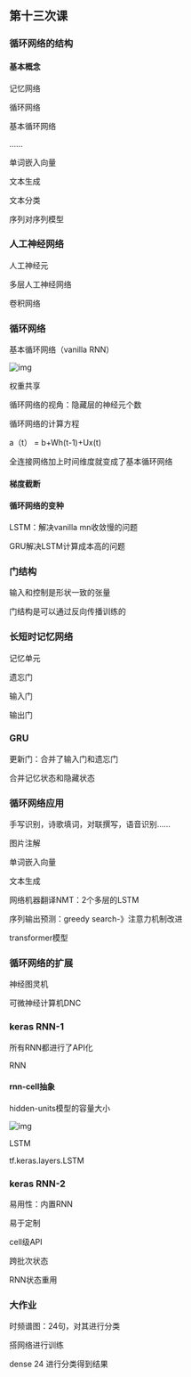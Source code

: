 ## 第十三次课

### 循环网络的结构

#### 基本概念

记忆网络

循环网络

基本循环网络

……



单词嵌入向量

文本生成

文本分类

序列对序列模型



### 人工神经网络

人工神经元

多层人工神经网络

卷积网络



### 循环网络

基本循环网络（vanilla RNN）

![img](https://qn-st0.yuketang.cn/Fi-RMxU-WmdnoJ7VV--V583OuZEy)

权重共享

循环网络的视角：隐藏层的神经元个数

循环网络的计算方程

a（t） = b+Wh(t-1)+Ux(t)

全连接网络加上时间维度就变成了基本循环网络

#### 梯度截断



#### 循环网络的变种

LSTM：解决vanilla mn收敛慢的问题

GRU解决LSTM计算成本高的问题



### 门结构

输入和控制是形状一致的张量

门结构是可以通过反向传播训练的



### 长短时记忆网络

记忆单元

遗忘门

输入门

输出门



### GRU

更新门：合并了输入门和遗忘门

合并记忆状态和隐藏状态



### 循环网络应用

手写识别，诗歌填词，对联撰写，语音识别……

图片注解

单词嵌入向量

文本生成

网络机器翻译NMT：2个多层的LSTM

序列输出预测：greedy search-》注意力机制改进

transformer模型



### 循环网络的扩展

神经图灵机

可微神经计算机DNC



### keras RNN-1

所有RNN都进行了API化

RNN

#### rnn-cell抽象

hidden-units模型的容量大小

![img](https://qn-st0.yuketang.cn/FjvbnajALXb6s4Y88Cu0-LxKPeO4)

LSTM

tf.keras.layers.LSTM



### keras RNN-2

易用性：内置RNN

易于定制

cell级API

跨批次状态



RNN状态重用



### 大作业

时频谱图：24句，对其进行分类

搭网络进行训练

dense 24 进行分类得到结果

